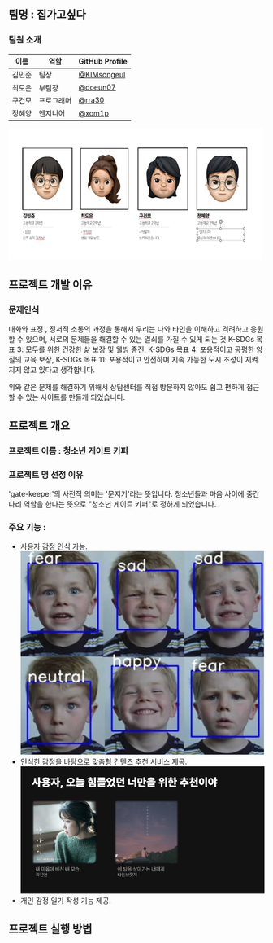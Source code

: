 ## 팀명 : 집가고싶다
### 팀원 소개
| 이름 | 역할 | GitHub Profile |
|------|------|---------|
| 김민준 | 팀장 | [@KIMsongeul](https://github.com/KIMsongeul)|
| 최도은 | 부팀장 | [@doeun07](https://github.com/doeun07) |
| 구건모 | 프로그래머 | [@rra30](https://github.com/rra30) |
| 정혜양 | 엔지니어 | [@xom1p](https://github.com/xom1p) |

<img src="./assets/team.png" width="500" height="260"></img> <br>

## 프로젝트 개발 이유
### 문제인식

대화와 표정 , 정서적 소통의 과정을 통해서 우리는 나와 타인을 이해하고 격려하고 응원할 수 있으며, 서로의 문제들을 해결할 수 있는 열쇠를 가질 수 있게 되는 것
K-SDGs 목표 3: 모두를 위한 건강한 삶 보장 및 웰빙 증진, K-SDGs 목표 4: 포용적이고 공평한 양질의 교육 보장, K-SDGs 목표 11: 포용적이고 안전하며 지속 가능한 도시 조성이 지켜지지 않고 있다고 생각합니다.

위와 같은 문제를 해결하기 위해서 상담센터를 직접 방문하지 않아도 쉽고 편하게 접근할 수 있는 사이트를 만들게 되었습니다.

## 프로젝트 개요
### 프로젝트 이름 : 청소년 게이트 키퍼
### 프로젝트 명 선정 이유
'gate-keeper'의 사전적 의미는 '문지기'라는 뜻입니다. 청소년들과 마음 사이에 중간 다리 역할을 한다는 뜻으로 "청소년 게이트 키퍼"로 정하게 되었습니다.
### 주요 기능 :
- 사용자 감정 인식 가능. <br>
<img src="./assets/face.png" width="500" height="400"></img> <br>
- 인식한 감정을 바탕으로 맞춤형 컨텐츠 추천 서비스 제공. <br>
<img src="./assets/ex_UI.png" width="500" height="250"></img> <br>
- 개인 감정 일기 작성 기능 제공.

## 프로젝트 실행 방법
